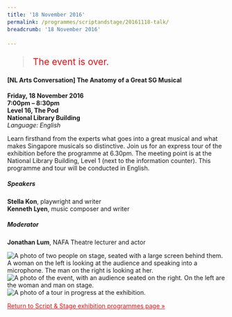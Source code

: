 ```yaml
---
title: '18 November 2016'
permalink: /programmes/scriptandstage/20161118-talk/
breadcrumb: '18 November 2016'

---
```



<blockquote style="color: #E21216; font-size: 150%;">The event is over.</blockquote>

<h4>[NL Arts Conversation] The Anatomy of a Great SG Musical</h4>

__Friday, 18 November 2016__<br>
__7:00pm – 8:30pm__<br>
__Level 16, The Pod__<br>
__National Library Building__<br>
_Language: English_

Learn firsthand from the experts what goes into a great musical and what makes Singapore musicals so distinctive.  Join us for an express tour of the exhibition before the programme at 6.30pm. The meeting point is at the National Library Building, Level 1 (next to the information counter). This programme and tour will be conducted in English.

##### Speakers

__Stella Kon__, playwright and writer<br>
__Kenneth Lyen__, music composer and writer

##### Moderator

__Jonathan Lum__, NAFA Theatre lecturer and actor

<img srcset="/images/event-images/script-and-stage-onsite/SS04_400w.jpg 400w, /images/event-images/script-and-stage-onsite/SS04_1000w.jpg 1000w" sizes="(max-width: 500px) 40vw, 100vw" height="698" width="1000" src="/images/event-images/script-and-stage-onsite/SS04_400w.jpg" alt="A photo of two people on stage, seated with a large screen behind them. A woman on the left is looking at the audience and speaking into a microphone. The man on the right is looking at her.">

<img srcset="/images/event-images/script-and-stage-onsite/SS05_400w.jpg 400w, /images/event-images/script-and-stage-onsite/SS05_1000w.jpg 1000w" sizes="(max-width: 500px) 40vw, 100vw" height="652" width="1000" src="/images/event-images/script-and-stage-onsite/SS05_400w.jpg" alt="A photo of the event, with an audience seated on the right. On the left are the woman and man on stage.">

<img srcset="/images/event-images/script-and-stage-onsite/SS06_400w.jpg 400w, /images/event-images/script-and-stage-onsite/SS06_1000w.jpg 1000w" sizes="(max-width: 500px) 40vw, 100vw" height="706" width="1000" src="/images/event-images/script-and-stage-onsite/SS06_400w.jpg" alt="A photo of a tour in progress at the exhibition.">

<a href="/exhibitions/past-exhibitions/scriptandstage/programmes/" style="color:#E21216;">Return to Script &amp; Stage exhibition programmes page &#187;</a>

